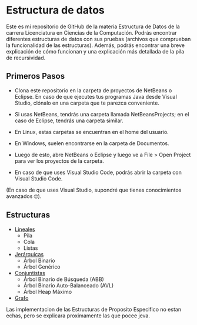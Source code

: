 # Estructura de datos
Este es mi repositorio de GitHub de la materia Estructura de Datos de la carrera Licenciatura en Ciencias de la Computación. Podrás encontrar diferentes estructuras de datos con sus pruebas (archivos que comprueban la funcionalidad de las estructuras). Además, podrás encontrar una breve explicación de cómo funcionan y una explicación más detallada de la pila de recursividad.

## Primeros Pasos
- Clona este repositorio en la carpeta de proyectos de NetBeans o Eclipse. En caso de que ejecutes tus programas Java desde Visual Studio, clónalo en una carpeta que te parezca conveniente.

- Si usas NetBeans, tendrás una carpeta llamada NetBeansProjects; en el caso de Eclipse, tendrás una carpeta similar.

- En Linux, estas carpetas se encuentran en el home del usuario.
- En Windows, suelen encontrarse en la carpeta de Documentos.
- Luego de esto, abre NetBeans o Eclipse y luego ve a File > Open Project para ver los proyectos de la carpeta.

- En caso de que uses Visual Studio Code, podrás abrir la carpeta con Visual Studio Code.

(En caso de que uses Visual Studio, supondré que tienes conocimientos avanzados :nerd_face:).

## Estructuras 
- [Lineales](src/lineales/README.md)
  - Pila 
  - Cola
  - Listas
- [Jerárquicas](src/jerarquicas/README.md)
  - Árbol Binario
  - Árbol Genérico
- [Conjuntistas](src/conjuntitas/README.md)
  - Árbol Binario de Búsqueda (ABB)
  - Árbol Binario Auto-Balanceado (AVL)
  - Árbol Heap Máximo
- [Grafo](src/grafos/README.md)
  
Las implementacion de las Estructuras de Proposito Especifico no estan echas, pero se explicara proximamente las que pocee jeva.
